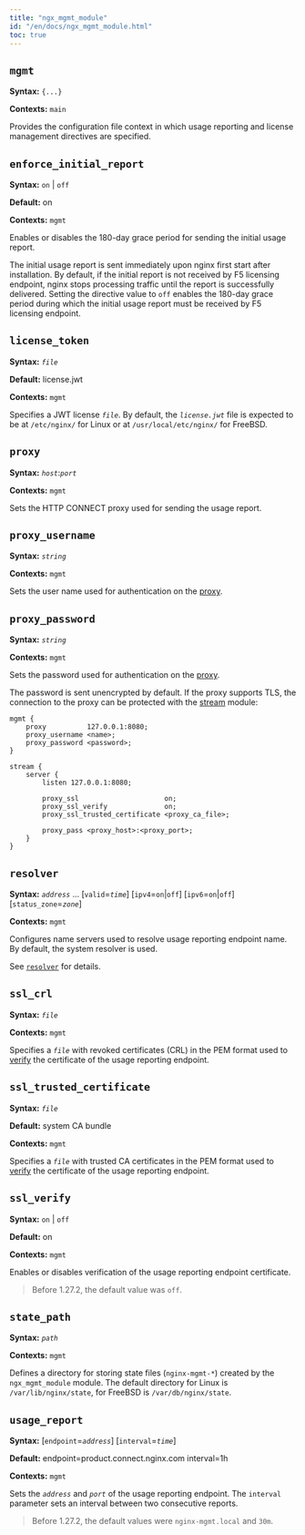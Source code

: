 ```yaml
---
title: "ngx_mgmt_module"
id: "/en/docs/ngx_mgmt_module.html"
toc: true
---
```


## `mgmt`

**Syntax:**  `{...}`

**Contexts:** `main`

Provides the configuration file context in which
usage reporting and license management directives
are specified.

## `enforce_initial_report`

**Syntax:** `on` | `off`

**Default:** on

**Contexts:** `mgmt`

Enables or disables the 180-day grace period
for sending the initial usage report.

The initial usage report is sent immediately
upon nginx first start after installation.
By default, if the initial report is not received by F5 licensing endpoint,
nginx stops processing traffic until the report is successfully delivered.
Setting the directive value to `off` enables
the 180-day grace period during which
the initial usage report must be received by F5 licensing endpoint.

## `license_token`

**Syntax:** *`file`*

**Default:** license.jwt

**Contexts:** `mgmt`

Specifies a JWT license *`file`*.
By default, the *`license.jwt`* file is expected to be at
`/etc/nginx/` for Linux or at
`/usr/local/etc/nginx/` for FreeBSD.

## `proxy`

**Syntax:** *`host`*:*`port`*

**Contexts:** `mgmt`

Sets the HTTP CONNECT proxy
used for sending the usage report.

## `proxy_username`

**Syntax:** *`string`*

**Contexts:** `mgmt`

Sets the user name used for authentication on
the [proxy](https://nginx.org/en/docs/ngx_mgmt_module.html#proxy).

## `proxy_password`

**Syntax:** *`string`*

**Contexts:** `mgmt`

Sets the password used for authentication on
the [proxy](https://nginx.org/en/docs/ngx_mgmt_module.html#proxy).

The password is sent unencrypted by default.
If the proxy supports TLS, the connection to the proxy can be
protected with the [stream](https://nginx.org/en/docs/stream/ngx_stream_proxy_module.html)
module:
```
mgmt {
    proxy          127.0.0.1:8080;
    proxy_username <name>;
    proxy_password <password>;
}

stream {
    server {
        listen 127.0.0.1:8080;
        
        proxy_ssl                     on;
        proxy_ssl_verify              on;
        proxy_ssl_trusted_certificate <proxy_ca_file>;

        proxy_pass <proxy_host>:<proxy_port>;
    }
}
```

## `resolver`

**Syntax:** *`address`* ... [`valid`=*`time`*] [`ipv4`=`on`|`off`] [`ipv6`=`on`|`off`] [`status_zone`=*`zone`*]

**Contexts:** `mgmt`

Configures name servers used to resolve usage reporting endpoint name.
By default, the system resolver is used.

See [`resolver`](https://nginx.org/en/docs/http/ngx_http_core_module.html#resolver) for details.

## `ssl_crl`

**Syntax:** *`file`*

**Contexts:** `mgmt`

Specifies a *`file`* with revoked certificates (CRL)
in the PEM format used to [verify](https://nginx.org/en/docs/ngx_mgmt_module.html#ssl_verify)
the certificate of the usage reporting endpoint.

## `ssl_trusted_certificate`

**Syntax:** *`file`*

**Default:** system CA bundle

**Contexts:** `mgmt`

Specifies a *`file`* with trusted CA certificates in the PEM format
used to [verify](https://nginx.org/en/docs/ngx_mgmt_module.html#ssl_verify)
the certificate of the usage reporting endpoint.

## `ssl_verify`

**Syntax:** `on` | `off`

**Default:** on

**Contexts:** `mgmt`

Enables or disables verification of the usage reporting endpoint certificate.

> Before 1.27.2, the default value was `off`.

## `state_path`

**Syntax:** *`path`*

**Contexts:** `mgmt`

Defines a directory for storing state files
(`nginx-mgmt-*`)
created by the `ngx_mgmt_module` module.
The default directory
for Linux is `/var/lib/nginx/state`,
for FreeBSD is `/var/db/nginx/state`.

## `usage_report`

**Syntax:** [`endpoint`=*`address`*] [`interval`=*`time`*]

**Default:** endpoint=product.connect.nginx.com interval=1h

**Contexts:** `mgmt`

Sets the *`address`* and *`port`*
of the usage reporting endpoint.
The `interval` parameter sets an interval between
two consecutive reports.
> Before 1.27.2, the default values were
> `nginx-mgmt.local` and
> `30m`.

